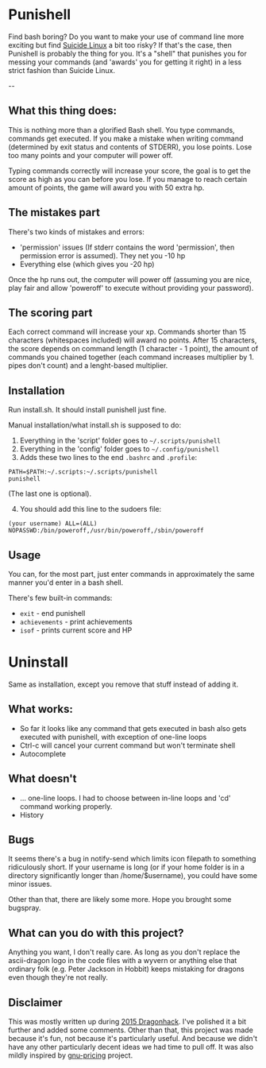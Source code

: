 # Punishell

Find bash boring? Do you want to make your use of command line more exciting but find [Suicide Linux](http://qntm.org/suicide) a bit too risky? If that's the case, then Punishell is probably the thing for you. It's a "shell" that punishes you for messing your commands (and 'awards' you for getting it right) in a less strict fashion than Suicide Linux.

--

## What this thing does:

This is nothing more than a glorified Bash shell. You type commands, commands get executed. If you make a mistake when writing command (determined by exit status and contents of STDERR), you lose points. Lose too many points and your computer will power off. 

Typing commands correctly will increase your score, the goal is to get the score as high as you can before you lose. If you manage to reach certain amount of points, the game will award you with 50 extra hp.

## The mistakes part

There's two kinds of mistakes and errors: 
 * 'permission' issues (If stderr contains the word 'permission', then permission error is assumed). They net you -10 hp
 * Everything else (which gives you -20 hp)
 
 Once the hp runs out, the computer will power off (assuming you are nice, play fair and allow 'poweroff' to execute without providing your password). 
 
## The scoring part

Each correct command will increase your xp. Commands shorter than 15 characters (whitespaces included) will award no points. After 15 characters, the score depends on command length (1 character - 1 point), the amount of commands you chained together (each command increases multiplier by 1. pipes don't count) and a lenght-based multiplier.


## Installation

Run install.sh. It should install punishell just fine.

Manual installation/what install.sh is supposed to do:

1. Everything in the 'script' folder goes to `~/.scripts/punishell`
2. Everything in the 'config' folder goes to `~/.config/punishell`
3. Adds these two lines to the end `.bashrc` and `.profile`: 
```
PATH=$PATH:~/.scripts:~/.scripts/punishell
punishell
```
(The last one is optional).

4. You should add this line to the sudoers file:
```
(your username) ALL=(ALL) NOPASSWD:/bin/poweroff,/usr/bin/poweroff,/sbin/poweroff
```

## Usage

You can, for the most part, just enter commands in approximately the same manner you'd enter in a bash shell.

There's few built-in commands:

 * `exit` - end punishell
 * `achievements` - print achievements
 * `isof` - prints current score and HP

# Uninstall

Same as installation, except you remove that stuff instead of adding it. 
 
## What works:

 * So far it looks like any command that gets executed in bash also gets executed with punishell, with exception of one-line loops
 * Ctrl-c will cancel your current command but won't terminate shell
 * Autocomplete
 
## What doesn't

 * ... one-line loops. I had to choose between in-line loops and 'cd' command working properly.
 * History

## Bugs

It seems there's a bug in notify-send which limits icon filepath to something ridiculously short. If your username is long (or if your home folder is in a directory significantly longer than /home/$username), you could have some minor issues.

Other than that, there are likely some more. Hope you brought some bugspray.

## What can you do with this project?

Anything you want, I don't really care. As long as you don't replace the ascii-dragon logo in the code files with a wyvern or anything else that ordinary folk (e.g. Peter Jackson in Hobbit) keeps mistaking for dragons even though they're not really.


## Disclaimer

This was mostly written up during [2015 Dragonhack](http://dragonhack.si/). I've polished it a bit further and added some comments. Other than that, this project was made because it's fun, not because it's particularly useful. And because we didn't have any other particularly decent ideas we had time to pull off. It was also mildly inspired by [gnu-pricing](https://github.com/diafygi/gnu-pricing/blob/master/README.md) project.